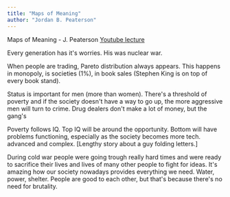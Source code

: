 ```yaml
---
title: "Maps of Meaning"
author: "Jordan B. Peaterson"
---
```


 Maps of Meaning - J. Peaterson
[Youtube lecture](https://www.youtube.com/watch?v=I8Xc2_FtpHI)

Every generation has it's worries. His was nuclear war.

When people are trading, Pareto distribution always appears. This happens in monopoly, is societies  (1%), in book sales (Stephen King is on top of every book stand).

Status is important for men (more than women). There's a threshold of poverty and if the society doesn't have a way to go up, the more aggressive men will turn to crime. Drug dealers don't make a lot of money, but the gang's

Poverty follows IQ. Top IQ will be around the opportunity. Bottom will have problems functioning, especially as the society becomes more tech. advanced and complex. [Lengthy story about a guy folding letters.]

During cold war people were going trough really hard times and were ready to sacrifice their lives and lives of many other people to fight for ideas. It's amazing how our society nowadays provides everything we need. Water, power, shelter. People are good to each other, but that's because there's no need for brutality.
